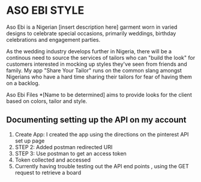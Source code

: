 # ASO EBI STYLE

Aso Ebi is a Nigerian [insert description here] garment worn in varied designs to celebrate special occasions, primarily weddings, birthday celebrations and engagement parties.

As the wedding industry develops further in Nigeria, there will be a continous need to source the services of tailors who can "build the look" for customers interested in mocking up styles they've seen from friends and family. My app "Share Your Tailor" runs on the common slang amongst Nigerians who have a hard time sharing their tailors for fear of having them on a backlog.

Aso Ebi Files \*[Name to be determined] aims to provide looks for the client based on colors, tailor and style.

## Documenting setting up the API on my account

<ol>
  <li> Create App: I created the app using the directions on the pinterest API set up page</li>
  <li> STEP 2: Added postman redirected URI</li>
  <li> STEP 3: Use postman to get an access token </li>
  <li> Token collected and accessed</li>
  <li> Currently having trouble testing out the API end points , using the GET request to retrieve a board </li>
